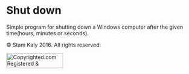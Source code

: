 # Shut down

Simple program for shutting down a Windows computer after the given time(hours, minutes or seconds).

© Stam Kaly 2016. All rights reserved.

<a target="_blank" href="http://www.copyrighted.com/copyrights/view/zkuk-34x1-t6sj-v0d0"><img border="0" alt="Copyrighted.com Registered &amp; Protected 
ZKUK-34X1-T6SJ-V0D0" title="Copyrighted.com Registered &amp; Protected 
ZKUK-34X1-T6SJ-V0D0" width="150" height="40" src="http://static.copyrighted.com/images/seal.gif" /></a>
